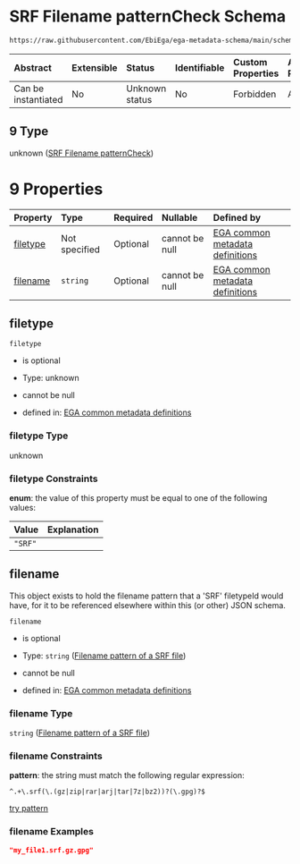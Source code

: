 # SRF Filename patternCheck Schema

```txt
https://raw.githubusercontent.com/EbiEga/ega-metadata-schema/main/schemas/EGA.common-definitions.json#/definitions/filenameFiletypePatternCheck/anyOf/9
```



| Abstract            | Extensible | Status         | Identifiable | Custom Properties | Additional Properties | Access Restrictions | Defined In                                                                                           |
| :------------------ | :--------- | :------------- | :----------- | :---------------- | :-------------------- | :------------------ | :--------------------------------------------------------------------------------------------------- |
| Can be instantiated | No         | Unknown status | No           | Forbidden         | Allowed               | none                | [EGA.common-definitions.json\*](../../../schemas/EGA.common-definitions.json "open original schema") |

## 9 Type

unknown ([SRF Filename patternCheck](ega-4-definitions-check-filetype-checks-based-on-its-filename-anyof-srf-filename-patterncheck.md))

# 9 Properties

| Property              | Type          | Required | Nullable       | Defined by                                                                                                                                                                                                                                                                                                                                                  |
| :-------------------- | :------------ | :------- | :------------- | :---------------------------------------------------------------------------------------------------------------------------------------------------------------------------------------------------------------------------------------------------------------------------------------------------------------------------------------------------------- |
| [filetype](#filetype) | Not specified | Optional | cannot be null | [EGA common metadata definitions](ega-4-definitions-check-filetype-checks-based-on-its-filename-anyof-srf-filename-patterncheck-properties-filetype.md "https://raw.githubusercontent.com/EbiEga/ega-metadata-schema/main/schemas/EGA.common-definitions.json#/definitions/filenameFiletypePatternCheck/anyOf/9/properties/filetype")                       |
| [filename](#filename) | `string`      | Optional | cannot be null | [EGA common metadata definitions](ega-4-definitions-check-filetype-checks-based-on-its-filename-anyof-srf-filename-patterncheck-properties-filename-pattern-of-a-srf-file.md "https://raw.githubusercontent.com/EbiEga/ega-metadata-schema/main/schemas/EGA.common-definitions.json#/definitions/filenameFiletypePatternCheck/anyOf/9/properties/filename") |

## filetype



`filetype`

*   is optional

*   Type: unknown

*   cannot be null

*   defined in: [EGA common metadata definitions](ega-4-definitions-check-filetype-checks-based-on-its-filename-anyof-srf-filename-patterncheck-properties-filetype.md "https://raw.githubusercontent.com/EbiEga/ega-metadata-schema/main/schemas/EGA.common-definitions.json#/definitions/filenameFiletypePatternCheck/anyOf/9/properties/filetype")

### filetype Type

unknown

### filetype Constraints

**enum**: the value of this property must be equal to one of the following values:

| Value   | Explanation |
| :------ | :---------- |
| `"SRF"` |             |

## filename

This object exists to hold the filename pattern that a 'SRF' filetypeId would have, for it to be referenced elsewhere within this (or other) JSON schema.

`filename`

*   is optional

*   Type: `string` ([Filename pattern of a SRF file](ega-4-definitions-check-filetype-checks-based-on-its-filename-anyof-srf-filename-patterncheck-properties-filename-pattern-of-a-srf-file.md))

*   cannot be null

*   defined in: [EGA common metadata definitions](ega-4-definitions-check-filetype-checks-based-on-its-filename-anyof-srf-filename-patterncheck-properties-filename-pattern-of-a-srf-file.md "https://raw.githubusercontent.com/EbiEga/ega-metadata-schema/main/schemas/EGA.common-definitions.json#/definitions/filenameFiletypePatternCheck/anyOf/9/properties/filename")

### filename Type

`string` ([Filename pattern of a SRF file](ega-4-definitions-check-filetype-checks-based-on-its-filename-anyof-srf-filename-patterncheck-properties-filename-pattern-of-a-srf-file.md))

### filename Constraints

**pattern**: the string must match the following regular expression:&#x20;

```regexp
^.+\.srf(\.(gz|zip|rar|arj|tar|7z|bz2))?(\.gpg)?$
```

[try pattern](https://regexr.com/?expression=%5E.%2B%5C.srf\(%5C.\(gz%7Czip%7Crar%7Carj%7Ctar%7C7z%7Cbz2\)\)%3F\(%5C.gpg\)%3F%24 "try regular expression with regexr.com")

### filename Examples

```json
"my_file1.srf.gz.gpg"
```
